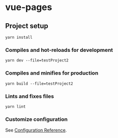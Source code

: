 # vue-pages

## Project setup
```
yarn install
```

### Compiles and hot-reloads for development
```
yarn dev --file=testProject2
```

### Compiles and minifies for production
```
yarn build --file=testProject2
```

### Lints and fixes files
```
yarn lint
```

### Customize configuration
See [Configuration Reference](https://cli.vuejs.org/config/).
